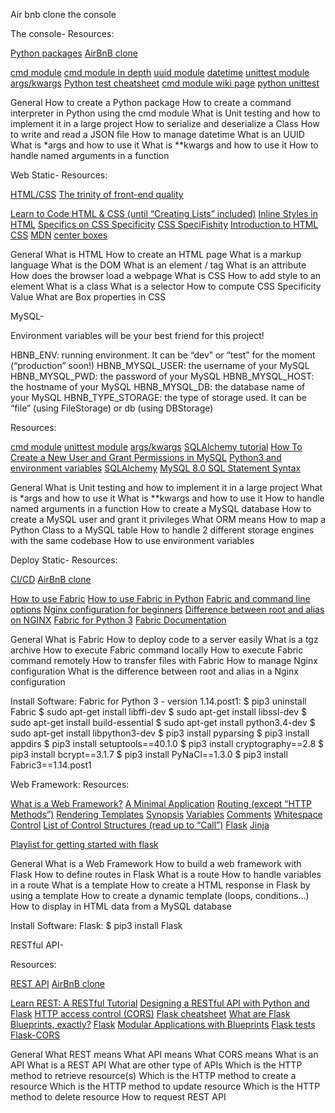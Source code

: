 Air bnb clone the console

The console-
Resources:

[Python packages](https://intranet.alxswe.com/concepts/66)
[AirBnB clone](https://intranet.alxswe.com/concepts/74)

[cmd module](https://docs.python.org/3.8/library/cmd.html)
[cmd module in depth](https://pymotw.com/2/cmd/)
[uuid module](https://docs.python.org/3.8/library/uuid.html)
[datetime](https://docs.python.org/3.8/library/datetime.html)
[unittest module](https://docs.python.org/3.8/library/unittest.html#module-unittest)
[args/kwargs](https://yasoob.me/2013/08/04/args-and-kwargs-in-python-explained/)
[Python test cheatsheet](https://www.pythonsheets.com/notes/python-tests.html)
[cmd module wiki page](https://wiki.python.org/moin/CmdModule)
[python unittest](https://realpython.com/python-testing/)



General
How to create a Python package
How to create a command interpreter in Python using the cmd module
What is Unit testing and how to implement it in a large project
How to serialize and deserialize a Class
How to write and read a JSON file
How to manage datetime
What is an UUID
What is *args and how to use it
What is **kwargs and how to use it
How to handle named arguments in a function


Web Static-
Resources:

[HTML/CSS](https://intranet.alxswe.com/concepts/2)
[The trinity of front-end quality](https://intranet.alxswe.com/concepts/4)

[Learn to Code HTML & CSS (until “Creating Lists” included)](https://learn.shayhowe.com/html-css/)
[Inline Styles in HTML](https://www.codecademy.com/article/html-inline-styles)
[Specifics on CSS Specificity](https://css-tricks.com/specifics-on-css-specificity/)
[CSS SpeciFishity](https://www.standardista.com/cgi-sys/suspendedpage.cgi)
[Introduction to HTML](https://developer.mozilla.org/en-US/docs/Learn/HTML/Introduction_to_HTML)
[CSS](https://developer.mozilla.org/en-US/docs/Learn/CSS)
[MDN](https://developer.mozilla.org/en-US/)
[center boxes](https://css-tricks.com/centering-css-complete-guide/)



General
What is HTML
How to create an HTML page
What is a markup language
What is the DOM
What is an element / tag
What is an attribute
How does the browser load a webpage
What is CSS
How to add style to an element
What is a class
What is a selector
How to compute CSS Specificity Value
What are Box properties in CSS




MySQL-

Environment variables will be your best friend for this project!

HBNB_ENV: running environment. It can be “dev” or “test” for the moment (“production” soon!)
HBNB_MYSQL_USER: the username of your MySQL
HBNB_MYSQL_PWD: the password of your MySQL
HBNB_MYSQL_HOST: the hostname of your MySQL
HBNB_MYSQL_DB: the database name of your MySQL
HBNB_TYPE_STORAGE: the type of storage used. It can be “file” (using FileStorage) or db (using DBStorage)


Resources:

[cmd module](https://docs.python.org/3/library/cmd.html)
[unittest module](https://docs.python.org/3/library/unittest.html#module-unittest)
[args/kwargs](https://yasoob.me/2013/08/04/args-and-kwargs-in-python-explained/)
[SQLAlchemy tutorial](https://docs.sqlalchemy.org/en/13/orm/tutorial.html)
[How To Create a New User and Grant Permissions in MySQL](https://www.digitalocean.com/community/tutorials/how-to-create-a-new-user-and-grant-permissions-in-mysql)
[Python3 and environment variables](https://docs.python.org/3/library/os.html?highlight=env#os.getenv)
[SQLAlchemy](https://docs.sqlalchemy.org/en/13/)
[MySQL 8.0 SQL Statement Syntax](https://dev.mysql.com/doc/refman/8.0/en/sql-statements.html)



General
What is Unit testing and how to implement it in a large project
What is *args and how to use it
What is **kwargs and how to use it
How to handle named arguments in a function
How to create a MySQL database
How to create a MySQL user and grant it privileges
What ORM means
How to map a Python Class to a MySQL table
How to handle 2 different storage engines with the same codebase
How to use environment variables



Deploy Static-
Resources:

[CI/CD](https://intranet.alxswe.com/concepts/43)
[AirBnB clone](https://intranet.alxswe.com/concepts/74)

[How to use Fabric](https://www.digitalocean.com/community/tutorials/how-to-use-fabric-to-automate-administration-tasks-and-deployments)
[How to use Fabric in Python](https://www.pythonforbeginners.com/systems-programming/how-to-use-fabric-in-python)
[Fabric and command line options](https://docs.fabfile.org/en/1.13/usage/fab.html)
[Nginx configuration for beginners](https://nginx.org/en/docs/beginners_guide.html)
[Difference between root and alias on NGINX](https://blog.heitorsilva.com/en/nginx/diferenca-entre-root-e-alias-do-nginx/)
[Fabric for Python 3](https://github.com/mathiasertl/fabric)
[Fabric Documentation](https://www.fabfile.org/)



General
What is Fabric
How to deploy code to a server easily
What is a tgz archive
How to execute Fabric command locally
How to execute Fabric command remotely
How to transfer files with Fabric
How to manage Nginx configuration
What is the difference between root and alias in a Nginx configuration


Install Software:
Fabric for Python 3 - version 1.14.post1:
$ pip3 uninstall Fabric
$ sudo apt-get install libffi-dev
$ sudo apt-get install libssl-dev
$ sudo apt-get install build-essential
$ sudo apt-get install python3.4-dev
$ sudo apt-get install libpython3-dev
$ pip3 install pyparsing
$ pip3 install appdirs
$ pip3 install setuptools==40.1.0
$ pip3 install cryptography==2.8
$ pip3 install bcrypt==3.1.7
$ pip3 install PyNaCl==1.3.0
$ pip3 install Fabric3==1.14.post1



Web Framework:
Resources:

[What is a Web Framework?](https://intelegain-technologies.medium.com/what-are-web-frameworks-and-why-you-need-them-c4e8806bd0fb)
[A Minimal Application](https://flask.palletsprojects.com/en/2.3.x/quickstart/#a-minimal-application)
[Routing (except “HTTP Methods”)](https://flask.palletsprojects.com/en/2.3.x/quickstart/#routing)
[Rendering Templates](https://flask.palletsprojects.com/en/2.3.x/quickstart/#rendering-templates)
[Synopsis](https://jinja.palletsprojects.com/en/2.9.x/templates/#synopsis)
[Variables](https://jinja.palletsprojects.com/en/2.9.x/templates/#variables)
[Comments](https://jinja.palletsprojects.com/en/2.9.x/templates/#comments)
[Whitespace Control](https://jinja.palletsprojects.com/en/2.9.x/templates/#whitespace-control)
[List of Control Structures (read up to “Call”)](https://jinja.palletsprojects.com/en/2.9.x/templates/#list-of-control-structures)
[Flask](https://palletsprojects.com/p/flask/)
[Jinja](https://jinja.palletsprojects.com/en/2.9.x/templates/)

[Playlist for getting started with flask](https://youtu.be/MwZwr5Tvyxo?list=PL-osiE80TeTs4UjLw5MM6OjgkjFeUxCYH)




General
What is a Web Framework
How to build a web framework with Flask
How to define routes in Flask
What is a route
How to handle variables in a route
What is a template
How to create a HTML response in Flask by using a template
How to create a dynamic template (loops, conditions…)
How to display in HTML data from a MySQL database


Install Software:
Flask:
$ pip3 install Flask



RESTful API-

Resources:

[REST API](https://intranet.alxswe.com/concepts/45)
[AirBnB clone](https://intranet.alxswe.com/concepts/74)

[Learn REST: A RESTful Tutorial](https://www.restapitutorial.com/)
[Designing a RESTful API with Python and Flask](https://blog.miguelgrinberg.com/post/designing-a-restful-api-with-python-and-flask)
[HTTP access control (CORS)](https://developer.mozilla.org/en-US/docs/Web/HTTP/CORS)
[Flask cheatsheet](https://s3.amazonaws.com/intranet-projects-files/holbertonschool-higher-level_programming+/301/flask_cheatsheet.pdf)
[What are Flask Blueprints, exactly?](https://stackoverflow.com/questions/24420857/what-are-flask-blueprints-exactly)
[Flask](https://palletsprojects.com/p/flask/)
[Modular Applications with Blueprints](https://flask.palletsprojects.com/en/1.1.x/blueprints/)
[Flask tests](https://flask.palletsprojects.com/en/1.1.x/testing/)
[Flask-CORS](https://flask-cors.readthedocs.io/en/latest/)



General
What REST means
What API means
What CORS means
What is an API
What is a REST API
What are other type of APIs
Which is the HTTP method to retrieve resource(s)
Which is the HTTP method to create a resource
Which is the HTTP method to update resource
Which is the HTTP method to delete resource
How to request REST API
